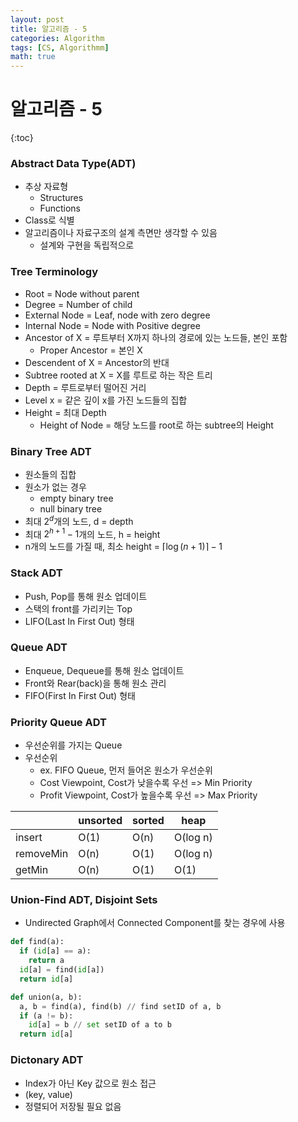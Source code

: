 ```yaml
---
layout: post
title: 알고리즘 - 5
categories: Algorithm
tags: [CS, Algorithmm]
math: true
---
```


# 알고리즘 - 5

{:toc}

### Abstract Data Type(ADT)

- 추상 자료형
  - Structures
  - Functions
- Class로 식별
- 알고리즘이나 자료구조의 설계 측면만 생각할 수 있음
  - 설계와 구현을 독립적으로

### Tree Terminology

- Root = Node without parent
- Degree = Number of child
- External Node = Leaf, node with zero degree
- Internal Node = Node with Positive degree
- Ancestor of X = 루트부터 X까지 하나의 경로에 있는 노드들, 본인 포함
  - Proper Ancestor = 본인 X
- Descendent of X = Ancestor의 반대
- Subtree rooted at X = X를 루트로 하는 작은 트리
- Depth = 루트로부터 떨어진 거리
- Level x = 같은 깊이 x를 가진 노드들의 집합
- Height = 최대 Depth
  - Height of Node = 해당 노드를 root로 하는 subtree의 Height

### Binary Tree ADT

- 원소들의 집합
- 원소가 없는 경우
  - empty binary tree
  - null binary tree
- 최대 $2^d$개의 노드, d = depth
- 최대 $2^{h + 1} - 1$개의 노드, h = height
- n개의 노드를 가질 때, 최소 height = $\lceil \log(n + 1)\rceil - 1$

### Stack ADT

- Push, Pop를 통해 원소 업데이트
- 스택의 front를 가리키는 Top
- LIFO(Last In First Out) 형태

### Queue ADT

- Enqueue, Dequeue를 통해 원소 업데이트
- Front와 Rear(back)을 통해 원소 관리
- FIFO(First In First Out) 형태

### Priority Queue ADT

- 우선순위를 가지는 Queue
- 우선순위
  - ex. FIFO Queue, 먼저 들어온 원소가 우선순위
  - Cost Viewpoint, Cost가 낮을수록 우선 => Min Priority
  - Profit Viewpoint, Cost가 높을수록 우선 => Max Priority

|           | unsorted | sorted | heap     |
| --------- | -------- | ------ | -------- |
| insert    | O(1)     | O(n)   | O(log n) |
| removeMin | O(n)     | O(1)   | O(log n) |
| getMin    | O(n)     | O(1)   | O(1)     |

### Union-Find ADT, Disjoint Sets

- Undirected Graph에서 Connected Component를 찾는 경우에 사용

```python
def find(a):
  if (id[a] == a):
    return a
  id[a] = find(id[a])
  return id[a]
```

```python
def union(a, b):
  a, b = find(a), find(b) // find setID of a, b
  if (a != b):
    id[a] = b // set setID of a to b
  return id[a]
```

### Dictonary ADT

- Index가 아닌 Key 값으로 원소 접근
- (key, value)
- 정렬되어 저장될 필요 없음
